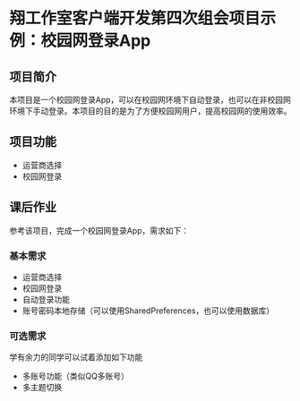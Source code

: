 # 翔工作室客户端开发第四次组会项目示例：校园网登录App
## 项目简介
本项目是一个校园网登录App，可以在校园网环境下自动登录，也可以在非校园网环境下手动登录。本项目的目的是为了方便校园网用户，提高校园网的使用效率。
## 项目功能
- 运营商选择
- 校园网登录
## 课后作业
参考该项目，完成一个校园网登录App，需求如下：
### 基本需求
- 运营商选择
- 校园网登录
- 自动登录功能
- 账号密码本地存储（可以使用SharedPreferences，也可以使用数据库）
### 可选需求
学有余力的同学可以试着添加如下功能
- 多账号功能（类似QQ多账号）
- 多主题切换
